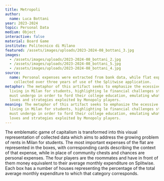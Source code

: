 ```yaml
---
title: Metropoli
author:
  name: Luca Bottani
year: 2023-2024
topic: Personal Data
medium: Object
interactive: false
material: Board Game
institute: Politecnico di Milano
featured: /assets/images/uploads/2023-2024-08_bottani_3.jpg
images:
  - /assets/images/uploads/2023-2024-08_bottani_2.jpg
  - /assets/images/uploads/2023-2024-08_bottani_5.jpg
  - /assets/images/uploads/2023-2024-08_bottani_4.jpg
source:
  name: Personal expenses were extracted from bank data, while flat expenses were
    collected over three years of use of the Splitwise application.
metaphor: The metaphor of this artifact seeks to emphasize the ecessive cost of
  living in Milan for students, highlighting le financial challenges students
  must undergo in order to ford their college education, emulating what are the
  loves and strategies exploited by Monopoly players.
meaning: The metaphor of this artifact seeks to emphasize the ecessive cost of
  living in Milan for students, highlighting le financial challenges students
  must undergo in order to ford their college education, emulating what are the
  loves and strategies exploited by Monopoly players.
---
```

The emblematic game of capitalism is transformed into this visual representation of collected data which aims to address the growing problem of rents in Milan for students. The most important expenses of the flat are represented in the boxes, with corresponding cards describing the context of that expense, while in place of community chests and chances are personal expenses. The four players are the roommates and have in front of them money equivalent to their average monthly expenditure on Splitwise. Each box has a number of houses representing the percentage of the total average monthly expenditure to which that category corresponds.